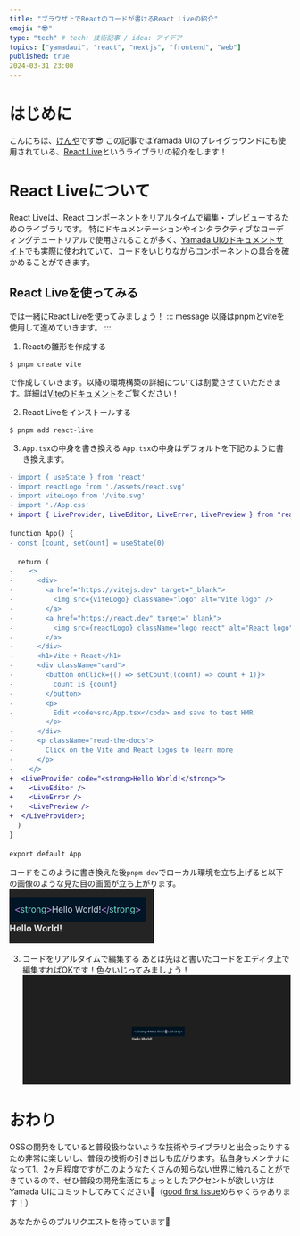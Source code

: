 ```yaml
---
title: "ブラウザ上でReactのコードが書けるReact Liveの紹介"
emoji: "😎"
type: "tech" # tech: 技術記事 / idea: アイデア
topics: ["yamadaui", "react", "nextjs", "frontend", "web"]
published: true
2024-03-31 23:00
---
```


# はじめに
こんにちは、[けんや](https://twitter.com/kenchan_dayoooo)です😎
この記事ではYamada UIのプレイグラウンドにも使用されている、[React Live](https://commerce.nearform.com/open-source/react-live/)というライブラリの紹介をします！

# React Liveについて
React Liveは、React コンポーネントをリアルタイムで編集・プレビューするためのライブラリです。
特にドキュメンテーションやインタラクティブなコーディングチュートリアルで使用されることが多く、[Yamada UIのドキュメントサイト](https://yamada-ui.com/ja)でも実際に使われていて、コードをいじりながらコンポーネントの具合を確かめることができます。

## React Liveを使ってみる
では一緒にReact Liveを使ってみましょう！
::: message
以降はpnpmとviteを使用して進めていきます。
:::

1. Reactの雛形を作成する
```terminal
$ pnpm create vite
```
で作成していきます。以降の環境構築の詳細については割愛させていただきます。詳細は[Viteのドキュメント](https://ja.vitejs.dev/guide/)をご覧ください！

2. React Liveをインストールする
```terminal
$ pnpm add react-live
```

3. `App.tsx`の中身を書き換える
`App.tsx`の中身はデフォルトを下記のように書き換えます。
```diff tsx:App.tsx
- import { useState } from 'react'
- import reactLogo from './assets/react.svg'
- import viteLogo from '/vite.svg'
- import './App.css'
+ import { LiveProvider, LiveEditor, LiveError, LivePreview } from "react-live";

function App() {
- const [count, setCount] = useState(0)

  return (
-    <>
-      <div>
-        <a href="https://vitejs.dev" target="_blank">
-          <img src={viteLogo} className="logo" alt="Vite logo" />
-        </a>
-        <a href="https://react.dev" target="_blank">
-          <img src={reactLogo} className="logo react" alt="React logo" />
-        </a>
-      </div>
-      <h1>Vite + React</h1>
-      <div className="card">
-        <button onClick={() => setCount((count) => count + 1)}>
-          count is {count}
-        </button>
-        <p>
-          Edit <code>src/App.tsx</code> and save to test HMR
-        </p>
-      </div>
-      <p className="read-the-docs">
-        Click on the Vite and React logos to learn more
-      </p>
-    </>
+  <LiveProvider code="<strong>Hello World!</strong>">
+    <LiveEditor />
+    <LiveError />
+    <LivePreview />
+  </LiveProvider>;
  )
}

export default App
```

コードをこのように書き換えた後`pnpm dev`でローカル環境を立ち上げると以下の画像のような見た目の画面が立ち上がります。
![](/images/yamada-components-introduce-react-live/react-live-preview.png)

3. コードをリアルタイムで編集する
あとは先ほど書いたコードをエディタ上で編集すればOKです！色々いじってみましょう！
![](/images/yamada-components-introduce-react-live/react-live-demo.gif)


# おわり
OSSの開発をしていると普段扱わないような技術やライブラリと出会ったりするため非常に楽しいし、普段の技術の引き出しも広がります。私自身もメンテナになって1、2ヶ月程度ですがこのようなたくさんの知らない世界に触れることができているので、ぜひ普段の開発生活にちょっとしたアクセントが欲しい方はYamada UIにコミットしてみてください🤪（[good first issue](https://github.com/yamada-ui/yamada-ui/labels/good%20first%20issue)めちゃくちゃあります！）

あなたからのプルリクエストを待っています👋
